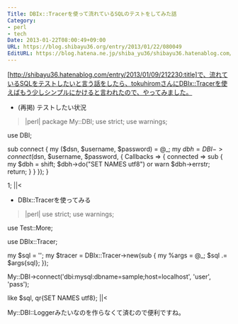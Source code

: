 ```yaml
---
Title: DBIx::Tracerを使って流れているSQLのテストをしてみた話
Category:
- perl
- tech
Date: 2013-01-22T08:00:49+09:00
URL: https://blog.shibayu36.org/entry/2013/01/22/080049
EditURL: https://blog.hatena.ne.jp/shiba_yu36/shibayu36.hatenablog.com/atom/entry/12704914408863238105
---
```


[http://shibayu36.hatenablog.com/entry/2013/01/09/212230:title]で、流れているSQLをテストしたいと言う話をしたら、tokuhiromさんにDBIx::Tracerを使えばもう少しシンプルにかけると言われたので、やってみました。

* (再掲) テストしたい状況
>|perl|
package My::DBI;
use strict;
use warnings;

use DBI;

sub connect {
    my ($dsn, $username, $password) = @_;
    my $dbh = DBI->connect($dsn, $username, $password, {
        Callbacks => {
            connected => sub {
                my $dbh = shift;
                $dbh->do("SET NAMES utf8") or warn $dbh->errstr;
                return;
            }
        }
    });
}

1;
||<


* DBIx::Tracerを使ってみる
>|perl|
use strict;
use warnings;

use Test::More;

use DBIx::Tracer;

my $sql = '';
my $tracer = DBIx::Tracer->new(sub {
    my %args = @_;
    $sql .= $args{sql};
});

My::DBI->connect('dbi:mysql:dbname=sample;host=localhost', 'user', 'pass');

like $sql, qr{SET NAMES utf8};
||<

My::DBI::Loggerみたいなのを作らなくて済むので便利ですね。
